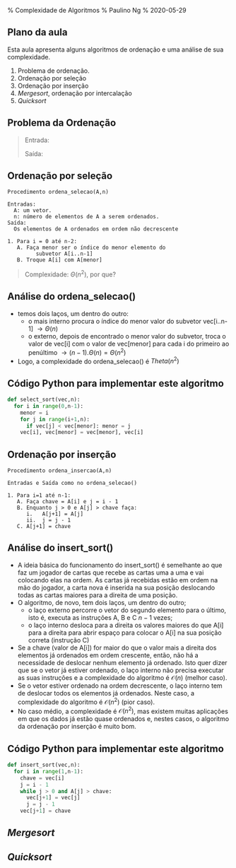 % Complexidade de Algoritmos
% Paulino Ng
% 2020-05-29

## Plano da aula

Esta aula apresenta alguns algoritmos de ordenação e uma análise de sua complexidade.

1. Problema de ordenação.
2. Ordenação por seleção
3. Ordenação por inserção
4. *Mergesort*, ordenação por intercalação
5. *Quicksort*

## Problema da Ordenação

> Entrada:
>
> Saída:

## Ordenação por seleção

```
Procedimento ordena_selecao(A,n)

Entradas:
  A: um vetor.
  n: número de elementos de A a serem ordenados.
Saída:
  Os elementos de A ordenados em ordem não decrescente

1. Para i = 0 até n-2:
   A. Faça menor ser o índice do menor elemento do
         subvetor A[i..n-1]
   B. Troque A[i] com A[menor]
```

> Complexidade: $\Theta(n^2)$, por que?

## Análise do ordena_selecao()

- temos dois laços, um dentro do outro:
  - o mais interno procura o índice do menor valor do subvetor vec[i..n-1] $\rightarrow \Theta(n)$
  - o externo, depois de encontrado o menor valor do subvetor, troca o valor de vec[i] com o valor de vec[menor] para cada i do primeiro ao penúltimo $\rightarrow (n-1).\Theta(n) = \Theta(n^2)$
- Logo, a complexidade do ordena_selecao() é $Theta(n^2)$

## Código Python para implementar este algoritmo

```Python
def select_sort(vec,n):
  for i in range(0,n-1):
    menor = i
    for j in range(i+1,n):
      if vec[j] < vec[menor]: menor = j
    vec[i], vec[menor] = vec[menor], vec[i]
```

## Ordenação por inserção

```
Procedimento ordena_insercao(A,n)

Entradas e Saída como no ordena_selecao()

1. Para i=1 até n-1:
   A. Faça chave = A[i] e j = i - 1
   B. Enquanto j > 0 e A[j] > chave faça:
      i.   A[j+1] = A[j]
      ii.  j = j - 1
   C. A[j+1] = chave
```

## Análise do insert_sort()

- A ideia básica do funcionamento do insert_sort() é semelhante ao que faz um jogador de cartas que recebe as cartas uma a uma e vai colocando elas na ordem. As cartas já recebidas estão em ordem na mão do jogador, a carta nova é inserida na sua posição deslocando todas as cartas maiores para a direita de uma posição.
- O algoritmo, de novo, tem dois laços, um dentro do outro;
  - o laço externo percorre o vetor do segundo elemento para o último, isto é, executa as instruções A, B e C $n-1$ vezes;
  - o laço interno desloca para a direita os valores maiores do que A[i] para a direita para abrir espaço para colocar o A[i] na sua posição correta (instrução C)
- Se a chave (valor de A[i]) for maior do que o valor mais a direita dos elementos já ordenados em ordem crescente, então, não há a necessidade de deslocar nenhum elemento já ordenado. Isto quer dizer que se o vetor já estiver ordenado, o laço interno não precisa executar as suas instruções e a complexidade do algoritmo é $\mathcal{O}(n)$ (melhor caso).
- Se o vetor estiver ordenado na ordem decrescente, o laço interno tem de deslocar todos os elementos já ordenados. Neste caso, a complexidade do algoritmo é $\mathcal{O}(n^2)$ (pior caso).
- No caso médio, a complexidade é $\mathcal{O}(n^2)$, mas existem muitas aplicações em que os dados já estão quase ordenados e, nestes casos, o algoritmo da ordenação por inserção é muito bom.

## Código Python para implementar este algoritmo

```Python
def insert_sort(vec,n):
  for i in range(1,n-1):
    chave = vec[i]
    j = i - 1
    while j > 0 and A[j] > chave:
      vec[j+1] = vec[j]
      j = j - 1
    vec[j+1] = chave
```

## *Mergesort*


## *Quicksort*
